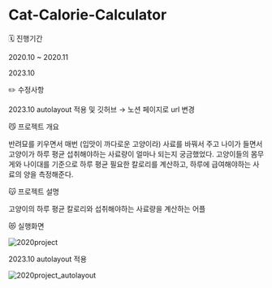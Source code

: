 # Cat-Calorie-Calculator

🗓 진행기간

2020.10 ~ 2020.11

2023.10

✏️ 수정사항

2023.10 autolayout 적용 및 깃허브 → 노션 페이지로 url 변경

😼 프로젝트 개요  
  
반려묘를 키우면서 매번 (입맛이 까다로운 고양이라) 사료를 바꿔서 주고 나이가 들면서 고양이가 하루 평균 섭취해야하는 사료량이 얼마나 되는지 궁금했었다. 고양이들의 몸무게와 나이대를 기준으로 하루 평균 필요한 칼로리를 계산하고, 하루에 급여해야하는 사료의 양을 측정해준다.  

😽 프로젝트 설명  

고양이의 하루 평균 칼로리와 섭취해야하는 사료량을 계산하는 어플


😻 실행화면  

![2020project](https://github.com/Yeji-Jang1210/Cat-Calorie-Calculator/assets/62092491/d721ef4d-f1bf-4d3f-8862-3e636b15b107)


2023.10 autolayout 적용

![2020project_autolayout](https://github.com/Yeji-Jang1210/Cat-Calorie-Calculator/assets/62092491/7d6f39cd-08cf-449c-b72d-23c6c89ae2e7)

